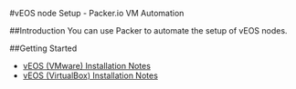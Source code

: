 #vEOS node Setup - Packer.io VM Automation

##Introduction
You can use Packer to automate the setup of vEOS nodes.


##Getting Started

 * [vEOS (VMware) Installation Notes](https://github.com/arista-eosplus/packer-veos/tree/master/VMware)
 * [vEOS (VirtualBox) Installation Notes](https://github.com/arista-eosplus/packer-veos/tree/master/VirtualBox)
